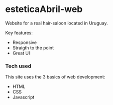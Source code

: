 #  esteticaAbril-web

Website for a real hair-saloon located in Uruguay.

Key features:
  - Responsive
  - Straigth to the point
  - Great UI

### Tech used

This site uses the 3 basics of web development:

* HTML
* CSS
* Javascript
